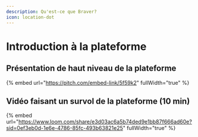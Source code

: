 ```yaml
---
description: Qu'est-ce que Braver?
icon: location-dot
---
```


# Introduction à la plateforme

## Présentation de haut niveau de la plateforme

{% embed url="https://pitch.com/embed-link/5f59k2" fullWidth="true" %}

## Vidéo faisant un survol de la plateforme (10 min)

{% embed url="https://www.loom.com/share/e3d03ac6a5b74ded9e1bb87f666ad60e?sid=0ef3eb0d-1e6e-4786-85fc-493b63821e25" fullWidth="true" %}


